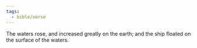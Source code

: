 ```yaml
---
tags:
  - bible/verse
---
```

The waters rose, and increased greatly on the earth; and the ship floated on the surface of the waters.